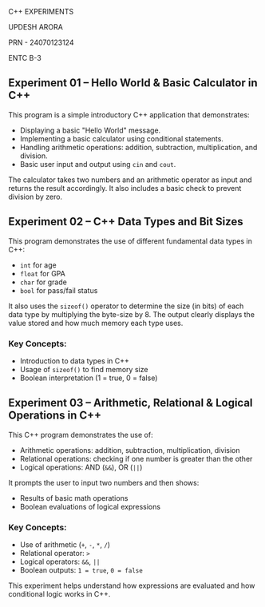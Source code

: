C++ EXPERIMENTS

UPDESH ARORA

PRN - 24070123124

ENTC B-3

## Experiment 01 – Hello World & Basic Calculator in C++

This program is a simple introductory C++ application that demonstrates:
- Displaying a basic "Hello World" message.
- Implementing a basic calculator using conditional statements.
- Handling arithmetic operations: addition, subtraction, multiplication, and division.
- Basic user input and output using `cin` and `cout`.

The calculator takes two numbers and an arithmetic operator as input and returns the result accordingly. It also includes a basic check to prevent division by zero.

## Experiment 02 – C++ Data Types and Bit Sizes

This program demonstrates the use of different fundamental data types in C++:
- `int` for age
- `float` for GPA
- `char` for grade
- `bool` for pass/fail status

It also uses the `sizeof()` operator to determine the size (in bits) of each data type by multiplying the byte-size by 8. The output clearly displays the value stored and how much memory each type uses.

### Key Concepts:
- Introduction to data types in C++
- Usage of `sizeof()` to find memory size
- Boolean interpretation (1 = true, 0 = false)

## Experiment 03 – Arithmetic, Relational & Logical Operations in C++

This C++ program demonstrates the use of:
- Arithmetic operations: addition, subtraction, multiplication, division
- Relational operations: checking if one number is greater than the other
- Logical operations: AND (`&&`), OR (`||`)

It prompts the user to input two numbers and then shows:
- Results of basic math operations
- Boolean evaluations of logical expressions

### Key Concepts:
- Use of arithmetic (`+`, `-`, `*`, `/`)
- Relational operator: `>`
- Logical operators: `&&`, `||`
- Boolean outputs: `1 = true`, `0 = false`

This experiment helps understand how expressions are evaluated and how conditional logic works in C++.
